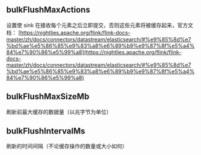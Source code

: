 ## bulkFlushMaxActions

设置使 sink 在接收每个元素之后立即提交，否则这些元素将被缓存起来，官方文档：
[https://nightlies.apache.org/flink/flink-docs-master/zh/docs/connectors/datastream/elasticsearch/#%e9%85%8d%e7%bd%ae%e5%86%85%e9%83%a8%e6%89%b9%e9%87%8f%e5%a4%84%e7%90%86%e5%99%a8](https://nightlies.apache.org/flink/flink-docs-master/zh/docs/connectors/datastream/elasticsearch/#%e9%85%8d%e7%bd%ae%e5%86%85%e9%83%a8%e6%89%b9%e9%87%8f%e5%a4%84%e7%90%86%e5%99%a8)

## bulkFlushMaxSizeMb

刷新前最大缓存的数据量（以兆字节为单位）

## bulkFlushIntervalMs

刷新的时间间隔（不论缓存操作的数量或大小如何）
